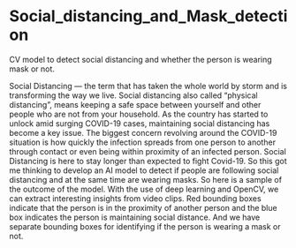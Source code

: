 # Social_distancing_and_Mask_detection
CV model to detect social distancing and whether the person is wearing mask or not.


Social Distancing — the term that has taken the whole world by storm and is transforming the way we live. Social distancing also called “physical distancing”, means keeping a safe space between yourself and other people who are not from your household. As the country has started to unlock amid surging COVID-19 cases, maintaining social distancing has become a key issue. The biggest concern revolving around the COVID-19 situation is how quickly the infection spreads from one person to another through contact or even being within proximity of an infected person. Social Distancing is here to stay longer than expected to fight Covid-19.
So this got me thinking to develop an AI model to detect if people are following social distancing and at the same time are wearing masks. So here is a sample of the outcome of the model. With the use of deep learning and OpenCV, we can extract interesting insights from video clips. Red bounding boxes indicate that the person is in the proximity of another person and the blue box indicates the person is maintaining social distance. And we have separate bounding boxes for identifying if the person is wearing a mask or not.

